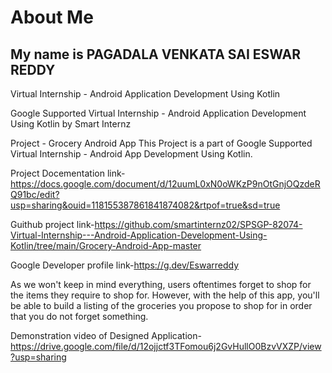 # About Me
## My name is PAGADALA VENKATA SAI ESWAR REDDY

Virtual Internship - Android Application Development Using Kotlin

Google Supported Virtual Internship - Android Application Development Using Kotlin by Smart Internz

Project - Grocery Android App This Project is a part of Google Supported Virtual Internship - Android App Development Using Kotlin.

Project Docementation link-https://docs.google.com/document/d/12uumL0xN0oWKzP9nOtGnjOQzdeRQ91bc/edit?usp=sharing&ouid=118155387861841874082&rtpof=true&sd=true

Guithub project link-https://github.com/smartinternz02/SPSGP-82074-Virtual-Internship---Android-Application-Development-Using-Kotlin/tree/main/Grocery-Android-App-master

Google Developer profile link-https://g.dev/Eswarreddy

As we won't keep in mind everything, users oftentimes forget to shop for the items they require to shop for. However, with the help of this app, you'll be able to build a listing of the groceries you propose to shop for in order that you do not forget something.

Demonstration video of Designed Application-https://drive.google.com/file/d/12ojjctf3TFomou6j2GvHullO0BzvVXZP/view?usp=sharing
